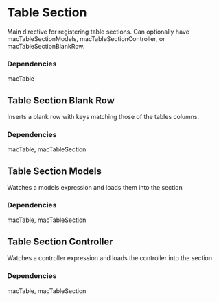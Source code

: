 
Table Section
===
Main directive for registering table sections. Can optionally have  
macTableSectionModels, macTableSectionController, or macTableSectionBlankRow.  
  
  
### Dependencies
macTable  


Table Section Blank Row
---

Inserts a blank row with keys matching those of the tables columns.  
  
  
### Dependencies
macTable, macTableSection  


Table Section Models
---

Watches a models expression and loads them into the section  
  
  
### Dependencies
macTable, macTableSection  


Table Section Controller
---

Watches a controller expression and loads the controller into the section  
  
  
### Dependencies
macTable, macTableSection  

